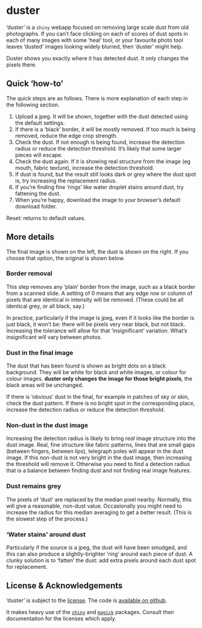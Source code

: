 
<!-- README.md is generated from README.Rmd. Please edit that file -->

# duster

‘duster’ is a `shiny` webapp focused on removing large scale dust from
old photographs. If you can’t face clicking on each of scores of dust
spots in each of many images with some ‘heal’ tool, or your favourite
photo tool leaves ‘dusted’ images looking widely blurred, then ‘duster’
might help.

Duster shows you exactly where it has detected dust. It only changes the
pixels there.

## Quick ‘how-to’

The quick steps are as follows. There is more explanation of each step
in the following section.

1.  Upload a jpeg. It will be shown, together with the dust detected
    using the default settings.
2.  If there is a ‘black’ border, it will be mostly removed. If too much
    is being removed, reduce the edge crop strength.
3.  Check the dust. If not enough is being found, increase the detection
    radius or reduce the detection threshold. It’s likely that some
    larger pieces will escape.
4.  Check the dust again. If it is showing real structure from the image
    (eg mouth, fabric texture), increase the detection threshold.
5.  If dust is found, but the result still looks dark or grey where the
    dust spot is, try increasing the replacement radius.
6.  If you’re finding fine ‘rings’ like water droplet stains around
    dust, try fattening the dust.
7.  When you’re happy, download the image to your browser’s default
    download folder.

Reset: returns to default values.

## More details

The final image is shown on the left, the dust is shown on the right. If
you choose that option, the original is shown below.

### Border removal

This step removes any ‘plain’ border from the image, such as a black
border from a scanned slide. A setting of 0 means that any edge row or
column of pixels that are identical in intensity will be removed. (These
could be all identical grey, or all black, say.)

In practice, particularly if the image is jpeg, even if it looks like
the border is just black, it won’t be: there will be pixels very near
black, but not black. Increasing the tolerance will allow for that
‘insignificant’ variation. What’s insignificant will vary between
photos.

### Dust in the final image

The dust that has been found is shown as bright dots on a black
background. They will be white for black and white images, or colour for
colour images. **duster only changes the image for those bright
pixels**, the black areas will be unchanged.

If there is ‘obvious’ dust in the final, for example in patches of sky
or skin, check the dust pattern. If there is no bright spot in the
corresponding place, increase the detection radius or reduce the
detection threshold.

### Non-dust in the dust image

Increasing the detection radius is likely to bring *real* image
structure into the dust image. Real, fine structure like fabric
patterns, lines that are small gaps (between fingers, between lips),
telegraph poles will appear in the dust image. If this non-dust is not
very bright in the dust image, then increasing the threshold will remove
it. Otherwise you need to find a detection radius that is a balance
between finding dust and not finding real image features.

### Dust remains grey

The pixels of ‘dust’ are replaced by the median pixel nearby. Normally,
this will give a reasonable, non-dust value. Occasionally you might need
to increase the radius for this median averaging to get a better result.
(This is the slowest step of the process.)

### ‘Water stains’ around dust

Particularly if the source is a jpeg, the dust will have been smudged,
and this can also produce a slightly-brighter ‘ring’ around each piece
of dust. A clunky solution is to ‘fatten’ the dust: add extra pixels
around each dust spot for replacement.

## License & Acknowledgements

‘duster’ is subject to the [license](LICENSE.md). The code is [available
on github](https://github.com/david6marsh/duster).

It makes heavy use of the
[`shiny`](https://cran.r-project.org/package=shiny) and
[`magick`](https://cran.r-project.org/package=magick) packages. Consult
their documentation for the licenses which apply.

